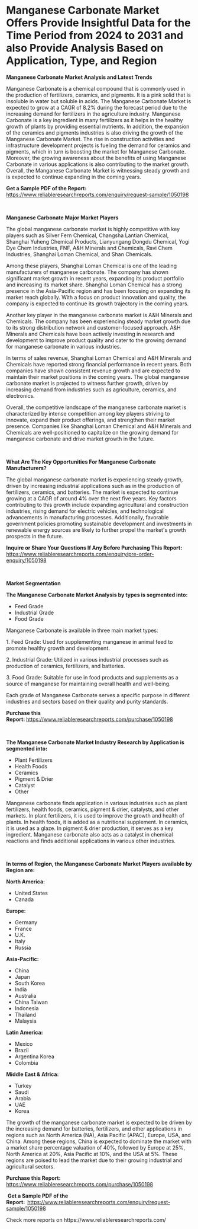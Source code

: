<p><h1>Manganese Carbonate Market Offers Provide Insightful Data for the Time Period from 2024 to 2031 and also Provide Analysis Based on Application, Type, and Region</h1></p><p><strong>Manganese Carbonate Market Analysis and Latest Trends</strong></p>
<p><p>Manganese Carbonate is a chemical compound that is commonly used in the production of fertilizers, ceramics, and pigments. It is a pink solid that is insoluble in water but soluble in acids. The Manganese Carbonate Market is expected to grow at a CAGR of 8.2% during the forecast period due to the increasing demand for fertilizers in the agriculture industry. Manganese Carbonate is a key ingredient in many fertilizers as it helps in the healthy growth of plants by providing essential nutrients. In addition, the expansion of the ceramics and pigments industries is also driving the growth of the Manganese Carbonate Market. The rise in construction activities and infrastructure development projects is fueling the demand for ceramics and pigments, which in turn is boosting the market for Manganese Carbonate. Moreover, the growing awareness about the benefits of using Manganese Carbonate in various applications is also contributing to the market growth. Overall, the Manganese Carbonate Market is witnessing steady growth and is expected to continue expanding in the coming years.</p></p>
<p><strong>Get a Sample PDF of the Report:&nbsp;</strong> <a href="https://www.reliableresearchreports.com/enquiry/request-sample/1050198">https://www.reliableresearchreports.com/enquiry/request-sample/1050198</a></p>
<p>&nbsp;</p>
<p><strong>Manganese Carbonate Major Market Players</strong></p>
<p><p>The global manganese carbonate market is highly competitive with key players such as Silver Fern Chemical, Changsha Lantian Chemical, Shanghai Yuheng Chemical Products, Lianyungang Dongdu Chemical, Yogi Dye Chem Industries, FNF, A&H Minerals and Chemicals, Ravi Chem Industries, Shanghai Loman Chemical, and Shan Chemicals.</p><p>Among these players, Shanghai Loman Chemical is one of the leading manufacturers of manganese carbonate. The company has shown significant market growth in recent years, expanding its product portfolio and increasing its market share. Shanghai Loman Chemical has a strong presence in the Asia-Pacific region and has been focusing on expanding its market reach globally. With a focus on product innovation and quality, the company is expected to continue its growth trajectory in the coming years.</p><p>Another key player in the manganese carbonate market is A&H Minerals and Chemicals. The company has been experiencing steady market growth due to its strong distribution network and customer-focused approach. A&H Minerals and Chemicals have been actively investing in research and development to improve product quality and cater to the growing demand for manganese carbonate in various industries.</p><p>In terms of sales revenue, Shanghai Loman Chemical and A&H Minerals and Chemicals have reported strong financial performance in recent years. Both companies have shown consistent revenue growth and are expected to maintain their market positions in the coming years. The global manganese carbonate market is projected to witness further growth, driven by increasing demand from industries such as agriculture, ceramics, and electronics.</p><p>Overall, the competitive landscape of the manganese carbonate market is characterized by intense competition among key players striving to innovate, expand their product offerings, and strengthen their market presence. Companies like Shanghai Loman Chemical and A&H Minerals and Chemicals are well-positioned to capitalize on the growing demand for manganese carbonate and drive market growth in the future.</p></p>
<p>&nbsp;</p>
<p><strong>What Are The Key Opportunities For Manganese Carbonate Manufacturers?</strong></p>
<p><p>The global manganese carbonate market is experiencing steady growth, driven by increasing industrial applications such as in the production of fertilizers, ceramics, and batteries. The market is expected to continue growing at a CAGR of around 4% over the next five years. Key factors contributing to this growth include expanding agricultural and construction industries, rising demand for electric vehicles, and technological advancements in manufacturing processes. Additionally, favorable government policies promoting sustainable development and investments in renewable energy sources are likely to further propel the market's growth prospects in the future.</p></p>
<p><strong>Inquire or Share Your Questions If Any Before Purchasing This Report:</strong> <a href="https://www.reliableresearchreports.com/enquiry/pre-order-enquiry/1050198">https://www.reliableresearchreports.com/enquiry/pre-order-enquiry/1050198</a></p>
<p>&nbsp;</p>
<p><strong>Market Segmentation</strong></p>
<p><strong>The Manganese Carbonate Market Analysis by types is segmented into:</strong></p>
<p><ul><li>Feed Grade</li><li>Industrial Grade</li><li>Food Grade</li></ul></p>
<p><p>Manganese Carbonate is available in three main market types: </p><p>1. Feed Grade: Used for supplementing manganese in animal feed to promote healthy growth and development.</p><p>2. Industrial Grade: Utilized in various industrial processes such as production of ceramics, fertilizers, and batteries.</p><p>3. Food Grade: Suitable for use in food products and supplements as a source of manganese for maintaining overall health and well-being. </p><p>Each grade of Manganese Carbonate serves a specific purpose in different industries and sectors based on their quality and purity standards.</p></p>
<p><strong>Purchase this Report:&nbsp;</strong><a href="https://www.reliableresearchreports.com/purchase/1050198">https://www.reliableresearchreports.com/purchase/1050198</a></p>
<p>&nbsp;</p>
<p><strong>The Manganese Carbonate Market Industry Research by Application is segmented into:</strong></p>
<p><ul><li>Plant Fertilizers</li><li>Health Foods</li><li>Ceramics</li><li>Pigment & Drier</li><li>Catalyst</li><li>Other</li></ul></p>
<p><p>Manganese carbonate finds application in various industries such as plant fertilizers, health foods, ceramics, pigment & drier, catalysts, and other markets. In plant fertilizers, it is used to improve the growth and health of plants. In health foods, it is added as a nutritional supplement. In ceramics, it is used as a glaze. In pigment & drier production, it serves as a key ingredient. Manganese carbonate also acts as a catalyst in chemical reactions and finds additional applications in various other industries.</p></p>
<p>&nbsp;</p>
<p><strong>In terms of Region, the Manganese Carbonate Market Players available by Region are:</strong></p>
<p>
    <p> <strong> North America: </strong>
        <ul>
            <li>United States</li>
            <li>Canada</li>
        </ul>
        </p> 
    <p> <strong> Europe: </strong>
        <ul>
            <li>Germany</li>
            <li>France</li>
            <li>U.K.</li>
            <li>Italy</li>
            <li>Russia</li>
        </ul>
        </p> 
    <p> <strong> Asia-Pacific: </strong>
        <ul>
            <li>China</li>
            <li>Japan</li>
            <li>South Korea</li>
            <li>India</li>
            <li>Australia</li>
            <li>China Taiwan</li>
            <li>Indonesia</li>
            <li>Thailand</li>
            <li>Malaysia</li>
        </ul>
        </p> 
    <p> <strong> Latin America: </strong>
        <ul>
            <li>Mexico</li>
            <li>Brazil</li>
            <li>Argentina Korea</li>
            <li>Colombia</li>
        </ul>
        </p> 
    <p> <strong> Middle East & Africa: </strong>
        <ul>
            <li>Turkey</li>
            <li>Saudi</li>
            <li>Arabia</li>
            <li>UAE</li>
            <li>Korea</li>
        </ul>
    </p>
    </p>
<p><p>The growth of the manganese carbonate market is expected to be driven by the increasing demand for batteries, fertilizers, and other applications in regions such as North America (NA), Asia Pacific (APAC), Europe, USA, and China. Among these regions, China is expected to dominate the market with a market share percentage valuation of 40%, followed by Europe at 25%, North America at 20%, Asia Pacific at 10%, and the USA at 5%. These regions are poised to lead the market due to their growing industrial and agricultural sectors.</p></p>
<p><strong>Purchase this Report: </strong><a href="https://www.reliableresearchreports.com/purchase/1050198">https://www.reliableresearchreports.com/purchase/1050198</a></p>
<p>&nbsp;<strong>Get a Sample PDF of the Report:&nbsp;&nbsp;</strong><a href="https://www.reliableresearchreports.com/enquiry/request-sample/1050198">https://www.reliableresearchreports.com/enquiry/request-sample/1050198</a></p>
<p><strong></strong></p>
<p>Check more reports on https://www.reliableresearchreports.com/</p>